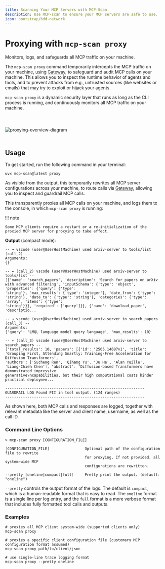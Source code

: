 ```yaml
---
title: Scanning Your MCP Servers with MCP-Scan
description: Use MCP-scan to ensure your MCP servers are safe to use.
icon: bootstrap/hdd-network
---
```


# Proxying with `mcp-scan proxy`

<div class='subtitle'>
Monitors, logs, and safeguards all MCP traffic on your machine.
</div>

The `mcp-scan proxy` command temporarily intercepts the MCP traffic on your machine, using [Gateway](../guardrails/gateway.md), to safeguard and audit MCP calls on your machine. This allows you to inspect the runtime behavior of agents and tools, and to prevent attacks from e.g., untrusted sources (like websites or emails) that may try to exploit or hijack your agents.

`mcp-scan proxy` is a dynamic security layer that runs as long as the CLI process is running, and continuously monitors all MCP traffic on your machine.

<img src="../assets/proxy.svg" alt="proxying-overview-diagram" class="textwidth" style="max-width: 420pt; margin: 40pt auto; display: block;" />

## Usage

To get started, run the following command in your terminal:

```
uvx mcp-scan@latest proxy
```

As visible from the output, this temporarily rewrites all MCP server configurations across your machine, to route calls via [Gateway](../guardrails/gateway.md), allowing you to inspect and guardrail MCP calls.

This transparently proxies all MCP calls on your machine, and logs them to the console, in which `mcp-scan proxy` is running:

!!! note

    Some MCP clients require a restart or a re-initialization of the proxied MCP server for proxying to take effect.

**Output** (compact mode):
```
-- → vscode (user@UserHostMachine) used arxiv-server to tools/list (call_2) --
Arguments:
{}

-- ← (call_2) vscode (user@UserHostMachine) used arxiv-server to tools/list --
[{'name': 'search_papers', 'description': 'Search for papers on arXiv with advanced filtering', 'inputSchema': {'type': 'object', 'properties': {'query': {'type': 
'string'}, 'max_results': {'type': 'integer'}, 'date_from': {'type': 'string'}, 'date_to': {'type': 'string'}, 'categories': {'type': 'array', 'items': {'type': 
'string'}}}, 'required': ['query']}}, {'name': 'download_paper', 'descriptio...

-- → vscode (user@UserHostMachine) used arxiv-server to search_papers (call_3) --
Arguments:
{'query': 'LMQL language model query language', 'max_results': 10}

-- ← (call_3) vscode (user@UserHostMachine) used arxiv-server to search_papers --
{'total_results': 10, 'papers': [{'id': '2505.14687v1', 'title': 'Grouping First, Attending Smartly: Training-Free Acceleration for Diffusion Transformers', 
'authors': ['Sucheng Ren', 'Qihang Yu', 'Ju He', 'Alan Yuille', 'Liang-Chieh Chen'], 'abstract': 'Diffusion-based Transformers have demonstrated impressive 
generative\ncapabilities, but their high computational costs hinder practical deploymen...

---------------------------------------------------------------
GUARDRAIL LOG Found PII in tool output. (124 ranges)
---------------------------------------------------------------
```

As shown here, both MCP calls and responses are logged, together with relevant metadata like the server and client name, username, as well as the call ID.

### Command Line Options

```
> mcp-scan proxy [CONFIGURATION_FILE]

[CONFIGURATION_FILE]                Optional path of the configuration file to rewrite 
                                    for proxying. If not provided, all system-wide MCP 
                                    configurations are rewritten.

--pretty [oneline|compact|full]     Pretty print the output. (default: "oneline")
```

`--pretty` controls the output format of the logs. The default is `compact`, which is a human-readable format that is easy to read. The `oneline` format is a single line per log entry, and the `full` format is a more verbose format that includes fully formatted tool calls and outputs.

### Examples

```
# proxies all MCP client system-wide (supported clients only)
mcp-scan proxy

# proxies a specific client configuration file (customary MCP configuration format assumed)
mcp-scan proxy path/to/client/json

# use single-line trace logging format
mcp-scan proxy --pretty oneline 
```